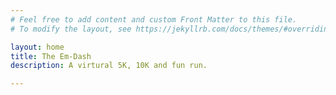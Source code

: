 ```yaml
---
# Feel free to add content and custom Front Matter to this file.
# To modify the layout, see https://jekyllrb.com/docs/themes/#overriding-theme-defaults

layout: home
title: The Em-Dash
description: A virtural 5K, 10K and fun run.

---
```

